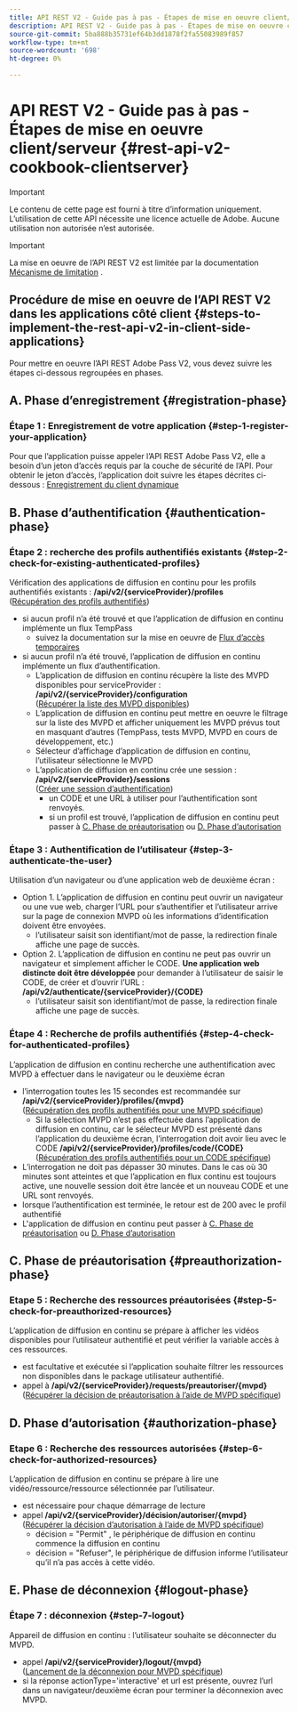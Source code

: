 ```yaml
---
title: API REST V2 - Guide pas à pas - Étapes de mise en oeuvre client/serveur
description: API REST V2 - Guide pas à pas - Étapes de mise en oeuvre client/serveur
source-git-commit: 5ba888b35731ef64b3dd1878f2fa55083989f857
workflow-type: tm+mt
source-wordcount: '698'
ht-degree: 0%

---
```



# API REST V2 - Guide pas à pas - Étapes de mise en oeuvre client/serveur {#rest-api-v2-cookbook-clientserver}

>[!IMPORTANT]
>
> Le contenu de cette page est fourni à titre d’information uniquement. L’utilisation de cette API nécessite une licence actuelle de Adobe. Aucune utilisation non autorisée n’est autorisée.

>[!IMPORTANT]
>
> La mise en oeuvre de l’API REST V2 est limitée par la documentation [Mécanisme de limitation](/help/authentication/throttling-mechanism.md) .

## Procédure de mise en oeuvre de l’API REST V2 dans les applications côté client {#steps-to-implement-the-rest-api-v2-in-client-side-applications}

Pour mettre en oeuvre l’API REST Adobe Pass V2, vous devez suivre les étapes ci-dessous regroupées en phases.

## A. Phase d’enregistrement {#registration-phase}

### Étape 1 : Enregistrement de votre application {#step-1-register-your-application}
Pour que l’application puisse appeler l’API REST Adobe Pass V2, elle a besoin d’un jeton d’accès requis par la couche de sécurité de l’API.
Pour obtenir le jeton d’accès, l’application doit suivre les étapes décrites ci-dessous :
[Enregistrement du client dynamique](./dynamic-client-registration.md)

## B. Phase d’authentification {#authentication-phase}

### Étape 2 : recherche des profils authentifiés existants {#step-2-check-for-existing-authenticated-profiles}
Vérification des applications de diffusion en continu pour les profils authentifiés existants : <b>/api/v2/{serviceProvider}/profiles</b><br>
([Récupération des profils authentifiés](./apis/profiles-apis/rest-api-v2-retrieve-authenticated-profiles.md))

* si aucun profil n’a été trouvé et que l’application de diffusion en continu implémente un flux TempPass
   * suivez la documentation sur la mise en oeuvre de [Flux d’accès temporaires](./temporary-access-flows/rest-api-v2-access-temporary-flows.md)
* si aucun profil n’a été trouvé, l’application de diffusion en continu implémente un flux d’authentification.
   * L’application de diffusion en continu récupère la liste des MVPD disponibles pour serviceProvider : <b>/api/v2/{serviceProvider}/configuration</b><br>
([Récupérer la liste des MVPD disponibles](./apis/configuration-apis/rest-api-v2-configuration-apis-retrieve-configuration-for-specific-service-provider.md))
   * L’application de diffusion en continu peut mettre en oeuvre le filtrage sur la liste des MVPD et afficher uniquement les MVPD prévus tout en masquant d’autres (TempPass, tests MVPD, MVPD en cours de développement, etc.)
   * Sélecteur d’affichage d’application de diffusion en continu, l’utilisateur sélectionne le MVPD
   * L’application de diffusion en continu crée une session : <b>/api/v2/{serviceProvider}/sessions</b><br>
([Créer une session d’authentification](./apis/sessions-apis/rest-api-v2-sessions-apis-create-authentication-session.md))<br>
      * un CODE et une URL à utiliser pour l’authentification sont renvoyés.
      * si un profil est trouvé, l’application de diffusion en continu peut passer à <a href="#preauthorization-phase">C. Phase de préautorisation</a> ou <a href="#authorization-phase">D. Phase d’autorisation</a>

### Étape 3 : Authentification de l’utilisateur {#step-3-authenticate-the-user}
Utilisation d’un navigateur ou d’une application web de deuxième écran :

* Option 1. L’application de diffusion en continu peut ouvrir un navigateur ou une vue web, charger l’URL pour s’authentifier et l’utilisateur arrive sur la page de connexion MVPD où les informations d’identification doivent être envoyées.
   * l’utilisateur saisit son identifiant/mot de passe, la redirection finale affiche une page de succès.
* Option 2. L’application de diffusion en continu ne peut pas ouvrir un navigateur et simplement afficher le CODE. <b>Une application web distincte doit être développée</b> pour demander à l’utilisateur de saisir le CODE, de créer et d’ouvrir l’URL : <b>/api/v2/authenticate/{serviceProvider}/{CODE}</b>
   * l’utilisateur saisit son identifiant/mot de passe, la redirection finale affiche une page de succès.

### Étape 4 : Recherche de profils authentifiés {#step-4-check-for-authenticated-profiles}
L’application de diffusion en continu recherche une authentification avec MVPD à effectuer dans le navigateur ou le deuxième écran

* l’interrogation toutes les 15 secondes est recommandée sur <b>/api/v2/{serviceProvider}/profiles/{mvpd}</b><br>
([Récupération des profils authentifiés pour une MVPD spécifique](.apis/profiles-apis/rest-api-v2-profiles-apis-retrieve-profile-for-specific-mvpd.md))
   * Si la sélection MVPD n’est pas effectuée dans l’application de diffusion en continu, car le sélecteur MVPD est présenté dans l’application du deuxième écran, l’interrogation doit avoir lieu avec le CODE <b>/api/v2/{serviceProvider}/profiles/code/{CODE}</b><br>
([Récupération des profils authentifiés pour un CODE spécifique](./apis/profiles-apis/rest-api-v2-profiles-apis-retrieve-profile-for-specific-code.md))
* L’interrogation ne doit pas dépasser 30 minutes. Dans le cas où 30 minutes sont atteintes et que l’application en flux continu est toujours active, une nouvelle session doit être lancée et un nouveau CODE et une URL sont renvoyés.
* lorsque l’authentification est terminée, le retour est de 200 avec le profil authentifié
* L&#39;application de diffusion en continu peut passer à <a href="#preauthorization-phase">C. Phase de préautorisation</a> ou <a href="#authorization-phase">D. Phase d’autorisation</a>

## C. Phase de préautorisation {#preauthorization-phase}

### Etape 5 : Recherche des ressources préautorisées {#step-5-check-for-preauthorized-resources}
L’application de diffusion en continu se prépare à afficher les vidéos disponibles pour l’utilisateur authentifié et peut vérifier la variable
accès à ces ressources.
* est facultative et exécutée si l’application souhaite filtrer les ressources non disponibles dans le package utilisateur authentifié.
* appel à <b>/api/v2/{serviceProvider}/requests/preautoriser/{mvpd}</b><br>
([Récupérer la décision de préautorisation à l’aide de MVPD spécifique](.apis/decisions-apis/rest-api-v2-decisions-apis-retrieve-preauthorization-decisions-using-specific-mvpd.md))


## D. Phase d’autorisation {#authorization-phase}

### Etape 6 : Recherche des ressources autorisées {#step-6-check-for-authorized-resources}
L’application de diffusion en continu se prépare à lire une vidéo/ressource/ressource sélectionnée par l’utilisateur.

* est nécessaire pour chaque démarrage de lecture
* appel <b>/api/v2/{serviceProvider}/décision/autoriser/{mvpd}</b><br>
([Récupérer la décision d’autorisation à l’aide de MVPD spécifique](.apis/decisions-apis/rest-api-v2-decisions-apis-retrieve-authorization-decisions-using-specific-mvpd.md))
   * décision = &quot;Permit&quot; , le périphérique de diffusion en continu commence la diffusion en continu
   * décision = &quot;Refuser&quot;, le périphérique de diffusion informe l’utilisateur qu’il n’a pas accès à cette vidéo.

## E. Phase de déconnexion {#logout-phase}

### Étape 7 : déconnexion {#step-7-logout}
Appareil de diffusion en continu : l’utilisateur souhaite se déconnecter du MVPD.

* appel <b>/api/v2/{serviceProvider}/logout/{mvpd}</b><br>
([Lancement de la déconnexion pour MVPD spécifique](.apis/logout-apis/rest-api-v2-logout-apis-initiate-logout-for-specific-mvpd.md))
* si la réponse actionType=&#39;interactive&#39; et url est présente, ouvrez l’url dans un navigateur/deuxième écran pour terminer la déconnexion avec MVPD.

